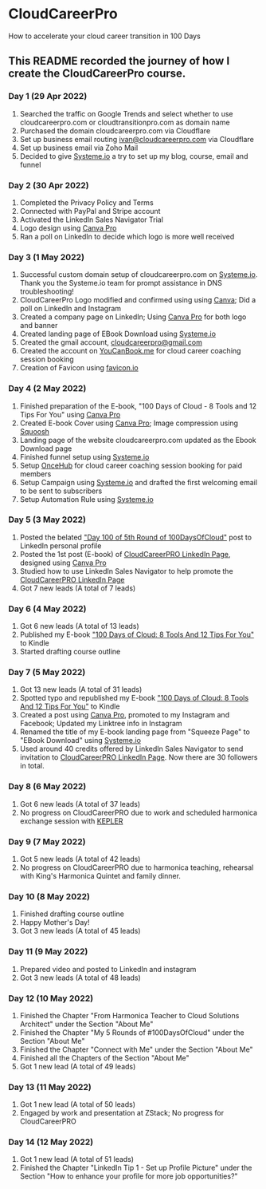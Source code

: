 # CloudCareerPro
How to accelerate your cloud career transition in 100 Days

## This README recorded the journey of how I create the CloudCareerPro course.

### Day 1 (29 Apr 2022)
1. Searched the traffic on Google Trends and select whether to use cloudcareerpro.com or cloudtransitionpro.com as domain name 
2. Purchased the domain cloudcareerpro.com via Cloudflare 
3. Set up business email routing ivan@cloudcareerpro.com via Cloudflare 
4. Set up business email via Zoho Mail 
5. Decided to give [Systeme.io](https://systeme.io/?sa=sa002978446365ed4111b35cd3eadb82e8f7e7a895) a try to set up my blog, course, email and funnel

### Day 2 (30 Apr 2022)
1. Completed the Privacy Policy and Terms
2. Connected with PayPal and Stripe account
3. Activated the LinkedIn Sales Navigator Trial
4. Logo design using [Canva Pro](https://partner.canva.com/c/3433801/647168/10068)
5. Ran a poll on LinkedIn to decide which logo is more well received

### Day 3 (1 May 2022)
1. Successful custom domain setup of cloudcareerpro.com on [Systeme.io](https://systeme.io/?sa=sa002978446365ed4111b35cd3eadb82e8f7e7a895). Thank you the Systeme.io team for prompt assistance in DNS troubleshooting!
2. CloudCareerPro Logo modified and confirmed using using [Canva](https://partner.canva.com/c/3433801/647168/10068); Did a poll on LinkedIn and Instagram
3. Created a company page on LinkedIn; Using [Canva Pro](https://partner.canva.com/c/3433801/647168/10068) for both logo and banner
4. Created landing page of EBook Download using [Systeme.io](https://systeme.io/?sa=sa002978446365ed4111b35cd3eadb82e8f7e7a895)
5. Created the gmail account, cloudcareerpro@gmail.com
6. Created the account on [YouCanBook.me](https://app.youcanbook.me/#/dashboard) for cloud career coaching session booking 
7. Creation of Favicon using [favicon.io](https://favicon.io/favicon-converter/)

### Day 4 (2 May 2022)
1. Finished preparation of the E-book, "100 Days of Cloud - 8 Tools and 12 Tips For You" using [Canva Pro](https://partner.canva.com/c/3433801/647168/10068) 
2. Created E-book Cover using [Canva Pro](https://partner.canva.com/c/3433801/647168/10068); Image compression using [Squoosh](https://squoosh.app/)
3. Landing page of the website cloudcareerpro.com updated as the Ebook Download page 
4. Finished funnel setup using [Systeme.io](https://systeme.io/?sa=sa002978446365ed4111b35cd3eadb82e8f7e7a895) 
5. Setup [OnceHub](https://www.oncehub.com/) for cloud career coaching session booking for paid members
6. Setup Campaign using [Systeme.io](https://systeme.io/?sa=sa002978446365ed4111b35cd3eadb82e8f7e7a895) and drafted the first welcoming email to be sent to subscribers
7. Setup Automation Rule using [Systeme.io](https://systeme.io/?sa=sa002978446365ed4111b35cd3eadb82e8f7e7a895)  

### Day 5 (3 May 2022)
1. Posted the belated ["Day 100 of 5th Round of 100DaysOfCloud"](https://www.linkedin.com/posts/chongtingho_100daysofcloud-100daysofcloud-100daysofcloud-activity-6927123664794517506-tg6F?utm_source=linkedin_share&utm_medium=member_desktop_web) post to LinkedIn personal profile 
2. Posted the 1st post (E-book) of [CloudCareerPRO LinkedIn Page](https://www.linkedin.com/company/cloudcareerpro), designed using [Canva Pro](https://partner.canva.com/c/3433801/647168/10068)
3. Studied how to use LinkedIn Sales Navigator to help promote the [CloudCareerPRO LinkedIn Page](https://www.linkedin.com/company/cloudcareerpro)
4. Got 7 new leads (A total of 7 leads)

### Day 6 (4 May 2022)
1. Got 6 new leads (A total of 13 leads)
2. Published my E-book ["100 Days of Cloud: 8 Tools And 12 Tips For You"](https://www.amazon.com/dp/B09ZHKY9WC/ref=sr_1_1?crid=11RWFBO3Z5R5P&keywords=100+Days+of+Cloud&qid=1651650295&s=digital-text&sprefix=100+days+of+cloud%2Cdigital-text%2C755&sr=1-1) to Kindle 
3. Started drafting course outline

### Day 7 (5 May 2022)
1. Got 13 new leads (A total of 31 leads)
2. Spotted typo and republished my E-book ["100 Days of Cloud: 8 Tools And 12 Tips For You"](https://www.amazon.com/dp/B09ZHKY9WC/ref=sr_1_1?crid=11RWFBO3Z5R5P&keywords=100+Days+of+Cloud&qid=1651650295&s=digital-text&sprefix=100+days+of+cloud%2Cdigital-text%2C755&sr=1-1) to Kindle 
3. Created a post using [Canva Pro](https://partner.canva.com/c/3433801/647168/10068), promoted to my Instagram and Facebook; Updated my Linktree info in Instagram
4. Renamed the title of my E-book landing page from "Squeeze Page" to "EBook Download" using [Systeme.io](https://systeme.io/?sa=sa002978446365ed4111b35cd3eadb82e8f7e7a895)
5. Used around 40 credits offered by LinkedIn Sales Navigator to send invitation to [CloudCareerPRO LinkedIn Page](https://www.linkedin.com/company/cloudcareerpro). Now there are 30 followers in total.

### Day 8 (6 May 2022)
1. Got 6 new leads (A total of 37 leads) 
2. No progress on CloudCareerPRO due to work and scheduled harmonica exchange session with [KEPLER](https://www.keplerhk.com/)

### Day 9 (7 May 2022)
1. Got 5 new leads (A total of 42 leads)
2. No progress on CloudCareerPRO due to harmonica teaching, rehearsal with King's Harmonica Quintet and family dinner.

### Day 10 (8 May 2022)
1. Finished drafting course outline
2. Happy Mother's Day!
3. Got 3 new leads (A total of 45 leads)

### Day 11 (9 May 2022)
1. Prepared video and posted to LinkedIn and instagram
2. Got 3 new leads (A total of 48 leads)

### Day 12 (10 May 2022)
1. Finished the Chapter "From Harmonica Teacher to Cloud Solutions Architect" under the Section "About Me"
2. Finished the Chapter "My 5 Rounds of #100DaysOfCloud" under the Section "About Me"
3. Finished the Chapter "Connect with Me" under the Section "About Me"
4. Finished all the Chapters of the Section "About Me"
5. Got 1 new lead (A total of 49 leads)

### Day 13 (11 May 2022)
1. Got 1 new lead (A total of 50 leads)
2. Engaged by work and presentation at ZStack; No progress for CloudCareerPRO

### Day 14 (12 May 2022)
1. Got 1 new lead (A total of 51 leads)
2. Finished the Chapter "LinkedIn Tip 1 - Set up Profile Picture" under the Section "How to enhance your profile for more job opportunities?"

